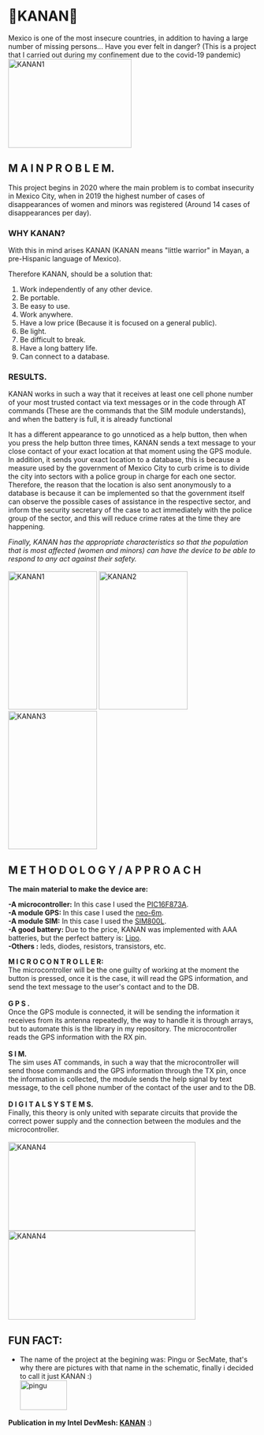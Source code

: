 # 🦺KANAN👮

Mexico is one of the most insecure countries, in addition to having a large number of missing persons... Have you ever felt in danger? (This is a project that I carried out during my confinement due to the covid-19 pandemic)<br/>
<a  target="_blank"> <img src="https://user-images.githubusercontent.com/99928036/164563838-89475283-d978-47ea-bd82-54339668a910.jpeg" alt="KANAN1" width="250" height="180"/> </a>

## M A I N P R O B L E M.

This project begins in 2020 where the main problem is to combat insecurity in Mexico City, when in 2019 the highest number of cases of disappearances of women and minors was registered (Around 14 cases of disappearances per day).

### WHY KANAN?

With this in mind arises KANAN (KANAN means "little warrior" in Mayan, a pre-Hispanic language of Mexico).

Therefore KANAN, should be a solution that:

<ol>
  <li>Work independently of any other device.</li>
  <li>Be portable.</li>
  <li>Be easy to use.</li>
  <li>Work anywhere.</li>
  <li>Have a low price (Because it is focused on a general public).</li>
  <li>Be light.</li>
  <li>Be difficult to break.</li>
  <li>Have a long battery life.</li>
  <li>Can connect to a database.</li>
</ol>

### RESULTS.

KANAN works in such a way that it receives at least one cell phone number of your most trusted contact via text messages or in the code through AT commands (These are the commands that the SIM module understands), and when the battery is full, it is already functional

It has a different appearance to go unnoticed as a help button, then when you press the help button three times, KANAN sends a text message to your close contact of your exact location at that moment using the GPS module. In addition, it sends your exact location to a database, this is because a measure used by the government of Mexico City to curb crime is to divide the city into sectors with a police group in charge for each one sector. Therefore, the reason that the location is also sent anonymously to a database is because it can be implemented so that the government itself can observe the possible cases of assistance in the respective sector, and inform the security secretary of the case to act immediately with the police group of the sector, and this will reduce crime rates at the time they are happening.

<em>Finally, KANAN has the appropriate characteristics so that the population that is most affected (women and minors) can have the device to be able to respond to any act against their safety.</em><br/><br/>
<a  target="_blank"> <img src="https://user-images.githubusercontent.com/99928036/164563965-3ad838b8-a07a-4d22-8c65-764ab32cbec0.jpeg" alt="KANAN1" width="180" height="280"/> </a>
<a  target="_blank"> <img src="https://user-images.githubusercontent.com/99928036/164563991-088ee70a-870b-4e51-9d7e-8eb998011432.PNG" alt="KANAN2" width="180" height="280"/> </a>
<a  target="_blank"> <img src="https://user-images.githubusercontent.com/99928036/164564021-5c723df3-3deb-43fc-ab5f-d0ca08e494e7.jpeg" alt="KANAN3" width="180" height="280"/> </a>

## M E T H O D O L O G Y / A P P R O A C H

<strong>The main material to make the device are:</strong>

<strong>-A microcontroller:</strong> In this case I used the [PIC16F873A](https://pdf1.alldatasheet.com/datasheet-pdf/view/82339/MICROCHIP/PIC16F873A.html).<br/>
<strong>-A module GPS: </strong>In this case I used the [neo-6m](https://datasheet4u.com/datasheet-pdf/u-blox/NEO-6M/pdf.php?id=866235).<br/>
<strong>-A module SIM:</strong> In this case I used the [SIM800L](https://datasheet4u.com/datasheet-pdf/SIMCom/SIM800L/pdf.php?id=989664).<br/>
<strong>-A good battery: </strong> Due to the price, KANAN was implemented with AAA batteries, but the perfect battery is: [Lipo](https://www.robotshop.com/eu/en/lipo-battery-1000mah-37v-603050.html).<br/>
<strong>-Others :</strong> leds, diodes, resistors, transistors, etc.
<br/>

**M I C R O C O N T R O L L E R:<br/>**
The microcontroller will be the one guilty of working at the moment the button is pressed, once it is the case, it will read the GPS information, and send the text message to the user's contact and to the DB.<br/><br/>
**G P S .<br/>**
Once the GPS module is connected, it will be sending the information it receives from its antenna repeatedly, the way to handle it is through arrays, but to automate this is the library in my repository. The microcontroller reads the GPS information with the RX pin.<br/><br/>
**S I M.<br/>**
The sim uses AT commands, in such a way that the microcontroller will send those commands and the GPS information through the TX pin, once the information is collected, the module sends the help signal by text message, to the cell phone number of the contact of the user and to the DB.<br/><br/>
**D I G I T A L S Y S T E M S.<br/>**
Finally, this theory is only united with separate circuits that provide the correct power supply and the connection between the modules and the microcontroller.
<br/><br/>
<a  target="_blank"> <img src="https://user-images.githubusercontent.com/99928036/164564259-074006d7-9611-4095-9c53-e3ec8906abf0.jpeg" alt="KANAN4" width="380" height="180"/> </a>
<a  target="_blank"> <img src="https://user-images.githubusercontent.com/99928036/164564723-b4f05da6-94a3-46b5-8ddf-cef7dbf0f8c4.jpeg" alt="KANAN4" width="380" height="180"/> </a>

## FUN FACT:

- The name of the project at the begining was: Pingu or SecMate, that's why there are pictures with that name in the schematic, finally i decided to call it just KANAN :)<br/>
  <a  target="_blank"> <img src="https://user-images.githubusercontent.com/99928036/164563630-b8c7e1fa-9b10-47d0-831b-8ea2f99886cb.jpg" alt="pingu" width="95" height="60"/> </a>

**Publication in my Intel DevMesh: [KANAN](https://devmesh.intel.com/projects/kanan-d2e5c2)**
:)
